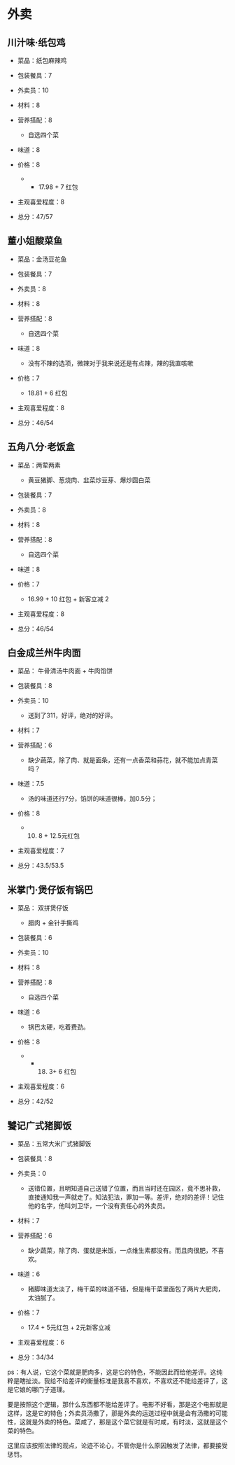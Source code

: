 # 外卖

## 川汁味·纸包鸡

* 菜品：纸包麻辣鸡

* 包装餐具：7
* 外卖员：10
* 材料：8
* 营养搭配：8
  * 自选四个菜
* 味道：8
* 价格：8
  * + 17.98 + 7 红包
* 主观喜爱程度：8
* 总分：47/57

## 董小姐酸菜鱼

* 菜品：金汤豆花鱼

* 包装餐具：7
* 外卖员：8
* 材料：8
* 营养搭配：8
  * 自选四个菜
* 味道：8
  * 没有不辣的选项，微辣对于我来说还是有点辣，辣的我直咳嗽
* 价格：7
  * 18.81 + 6 红包
* 主观喜爱程度：8
* 总分：46/54

## 五角八分·老饭盒

* 菜品：两荤两素
  * 黄豆猪脚、葱烧肉、韭菜炒豆芽、爆炒圆白菜

* 包装餐具：7
* 外卖员：8
* 材料：8
* 营养搭配：8
  * 自选四个菜
* 味道：8
* 价格：7
  * 16.99 + 10 红包 + 新客立减 2
* 主观喜爱程度：8
* 总分：46/54

## 白金成兰州牛肉面

* 菜品： 牛骨清汤牛肉面 + 牛肉馅饼

* 包装餐具：8
* 外卖员：10
  * 送到了311，好评，绝对的好评。
* 材料：7
* 营养搭配：6
  * 缺少蔬菜，除了肉、就是面条，还有一点香菜和蒜花，就不能加点青菜吗？
* 味道：7.5
  * 汤的味道还行7分，馅饼的味道很棒，加0.5分；
* 价格：8
  * 10. 8 + 12.5元红包
* 主观喜爱程度：7
* 总分：43.5/53.5

## 米掌门·煲仔饭有锅巴

* 菜品： 双拼煲仔饭
  * 腊肉 + 金针手撕鸡

* 包装餐具：6
* 外卖员：10
* 材料：8
* 营养搭配：8
  * 自选四个菜
* 味道：6
  * 锅巴太硬，吃着费劲。
* 价格：8
  * + 18. 3+ 6 红包
* 主观喜爱程度：6
* 总分：42/52

## 饕记广式猪脚饭

* 菜品：五常大米广式猪脚饭

* 包装餐具：8

* 外卖员：0
  * 送错位置，且明知道自己送错了位置，而且当时还在园区，竟不思补救，直接通知我一声就走了。知法犯法，罪加一等。差评，绝对的差评！记住他的名字，他叫刘卫华，一个没有责任心的外卖员。
* 材料：7
* 营养搭配：6
  * 缺少蔬菜，除了肉、蛋就是米饭，一点维生素都没有。而且肉很肥，不喜欢。
* 味道：6
  * 猪脚味道太淡了，梅干菜的味道不错，但是梅干菜里面包了两片大肥肉，太油腻了。
* 价格：7
  * 17.4 + 5元红包 + 2元新客立减
* 主观喜爱程度：6
* 总分：34/34

ps：有人说，它这个菜就是肥肉多，这是它的特色，不能因此而给他差评。这纯粹是瞎扯淡。我给不给差评的衡量标准是我喜不喜欢，不喜欢还不能给差评了，这是它娘的哪门子道理。

要是按照这个逻辑，那什么东西都不能给差评了。电影不好看，那是这个电影就是这样，这是它的特色；外卖员汤撒了，那是外卖的运送过程中就是会有汤撒的可能性，这就是外卖的特色。菜咸了，那是这个菜它就是有时咸，有时淡，这就是这个菜的特色。

这里应该按照法律的观点，论迹不论心，不管你是什么原因触发了法律，都要接受惩罚。



















